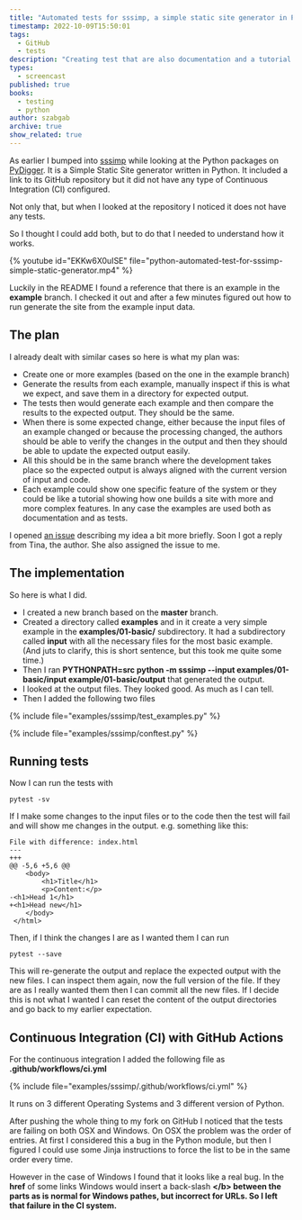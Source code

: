 ```yaml
---
title: "Automated tests for sssimp, a simple static site generator in Python"
timestamp: 2022-10-09T15:50:01
tags:
  - GitHub
  - tests
description: "Creating test that are also documentation and a tutorial can be quite valuable"
types:
  - screencast
published: true
books:
  - testing
  - python
author: szabgab
archive: true
show_related: true
---
```



As earlier I bumped into [sssimp](https://github.com/Tina-otoge/sssimp) while looking at the Python packages
on [PyDigger](https://pydigger.com/stats). It is a Simple Static Site generator written in Python. It included
a link to its GitHub repository but it did not have any type of Continuous Integration (CI) configured.

Not only that, but when I looked at the repository I noticed it does not have any tests.

So I thought I could add both, but to do that I needed to understand how it works.


{% youtube id="EKKw6X0uISE" file="python-automated-test-for-sssimp-simple-static-generator.mp4" %}

Luckily in the README I found a reference that there is an example in the <b>example</b> branch. I checked it out
and after a few minutes figured out how to run generate the site from the example input data.

## The plan

I already dealt with similar cases so here is what my plan was:

* Create one or more examples (based on the one in the example branch)
* Generate the results from each example, manually inspect if this is what we expect, and save them in a directory for expected output.
* The tests then would generate each example and then compare the results to the expected output. They should be the same.
* When there is some expected change, either because the input files of an example changed or because the processing changed,
        the authors should be able to verify the changes in the output and then they should be able to update the expected output easily.
* All this should be in the same branch where the development takes place so the expected output is always aligned with the current version of input and code.
* Each example could show one specific feature of the system or they could be like a tutorial showing how one builds a site with more and more complex features. In any case the examples are used both as documentation and as tests.

I opened [an issue](https://github.com/Tina-otoge/sssimp/issues/5) describing my idea a bit more briefly. Soon I got a reply from Tina, the author. She also assigned the issue to me.

## The implementation

So here is what I did.

* I created a new branch based on the <b>master</b> branch.
* Created a directory called <b>examples</b> and in it create a very simple example in the <b>examples/01-basic/</b> subdirectory. It had a subdirectory called <b>input</b> with all the necessary files for the most basic example.
        (And juts to clarify, this is short sentence, but this took me quite some time.)
* Then I ran <b>PYTHONPATH=src python -m sssimp --input examples/01-basic/input example/01-basic/output</b> that generated the output.
* I looked at the output files. They looked good. As much as I can tell.
* Then I added the following two files

{% include file="examples/sssimp/test_examples.py" %}

{% include file="examples/sssimp/conftest.py" %}

## Running tests

Now I can run the tests with

```
pytest -sv
```

If I make some changes to the input files or to the code then the test will fail and will show me changes in the output.
e.g. something like this:

```
File with difference: index.html
---
+++
@@ -5,6 +5,6 @@
 	<body>
 		<h1>Title</h1>
 		<p>Content:</p>
-<h1>Head 1</h1>
+<h1>Head new</h1>
 	</body>
 </html>
```

Then, if I think the changes I are as I wanted them I can run

```
pytest --save
```

This will re-generate the output and replace the expected output with the new files. I can inspect them again, now the full version of the file.
If they are as I really wanted them then I can commit all the new files.
If I decide this is not what I wanted I can reset the content of the output directories and go back to my earlier expectation.

## Continuous Integration (CI) with GitHub Actions

For the continuous integration I added the following file as <b>.github/workflows/ci.yml</b>

{% include file="examples/sssimp/.github/workflows/ci.yml" %}

It runs on 3 different Operating Systems and 3 different version of Python.

After pushing the whole thing to my fork on GitHub I noticed that the tests are failing on both OSX and Windows.
On OSX the problem was the order of entries. At first I considered this a bug in the Python module, but then I figured I could use some Jinja
instructions to force the list to be in the same order every time.

However in the case of Windows I found that it looks like a real bug. In the <b>href</b> of some links Windows would insert a back-slash <b>\</b>
between the parts as is normal for Windows pathes, but incorrect for URLs. So I left that failure in the CI system.





